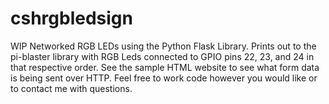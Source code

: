 # cshrgbledsign
WIP Networked RGB LEDs using the Python Flask Library.  Prints out to the pi-blaster library with RGB Leds connected to GPIO pins 22, 23, and 24 in that respective order.  See the sample HTML website to see what form data is being sent over HTTP.  Feel free to work code however you would like or to contact me with questions.
